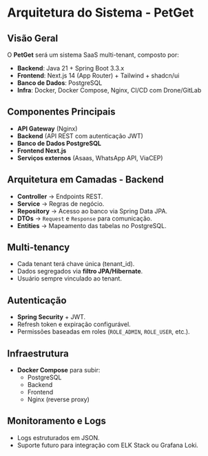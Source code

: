 # Arquitetura do Sistema - PetGet

## Visão Geral
O **PetGet** será um sistema SaaS multi-tenant, composto por:
- **Backend**: Java 21 + Spring Boot 3.3.x
- **Frontend**: Next.js 14 (App Router) + Tailwind + shadcn/ui
- **Banco de Dados**: PostgreSQL
- **Infra**: Docker, Docker Compose, Nginx, CI/CD com Drone/GitLab

## Componentes Principais
- **API Gateway** (Nginx)
- **Backend** (API REST com autenticação JWT)
- **Banco de Dados PostgreSQL**
- **Frontend Next.js**
- **Serviços externos** (Asaas, WhatsApp API, ViaCEP)

## Arquitetura em Camadas - Backend
- **Controller** → Endpoints REST.
- **Service** → Regras de negócio.
- **Repository** → Acesso ao banco via Spring Data JPA.
- **DTOs** → `Request` e `Response` para comunicação.
- **Entities** → Mapeamento das tabelas no PostgreSQL.

## Multi-tenancy
- Cada tenant terá chave única (tenant_id).
- Dados segregados via **filtro JPA/Hibernate**.
- Usuário sempre vinculado ao tenant.

## Autenticação
- **Spring Security** + JWT.
- Refresh token e expiração configurável.
- Permissões baseadas em roles (`ROLE_ADMIN`, `ROLE_USER`, etc.).

## Infraestrutura
- **Docker Compose** para subir:
  - PostgreSQL
  - Backend
  - Frontend
  - Nginx (reverse proxy)

## Monitoramento e Logs
- Logs estruturados em JSON.
- Suporte futuro para integração com ELK Stack ou Grafana Loki.
